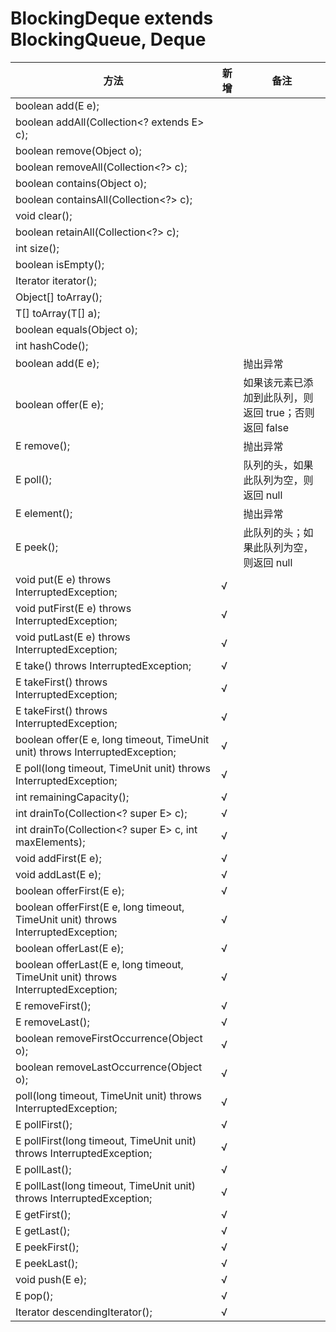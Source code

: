 # BlockingDeque<E> extends BlockingQueue<E>, Deque<E>
方法|新增|备注
-|-|-
boolean add(E e);||
boolean addAll(Collection<? extends E> c);||
boolean remove(Object o);||
boolean removeAll(Collection<?> c);||
boolean contains(Object o);||
boolean containsAll(Collection<?> c);||
void clear();||
boolean retainAll(Collection<?> c);||
int size();||
boolean isEmpty();||
Iterator<E> iterator();||
Object[] toArray();||
<T> T[] toArray(T[] a);||
boolean equals(Object o);||
int hashCode();||
boolean add(E e);||抛出异常
boolean offer(E e);||如果该元素已添加到此队列，则返回 true；否则返回 false
E remove();||抛出异常
E poll();||队列的头，如果此队列为空，则返回 null
E element();||抛出异常
E peek();||此队列的头；如果此队列为空，则返回 null
void put(E e) throws InterruptedException;|√|
void putFirst(E e) throws InterruptedException;|√|
void putLast(E e) throws InterruptedException;|√|
E take() throws InterruptedException;|√|
E takeFirst() throws InterruptedException;|√|
E takeFirst() throws InterruptedException;|√|
boolean offer(E e, long timeout, TimeUnit unit) throws InterruptedException;|√|
E poll(long timeout, TimeUnit unit) throws InterruptedException;|√|
int remainingCapacity();|√|
int drainTo(Collection<? super E> c);|√|
int drainTo(Collection<? super E> c, int maxElements);|√|
void addFirst(E e);|√|
void addLast(E e);|√|
boolean offerFirst(E e);|√|
boolean offerFirst(E e, long timeout, TimeUnit unit) throws InterruptedException;|√|
boolean offerLast(E e);|√|
boolean offerLast(E e, long timeout, TimeUnit unit) throws InterruptedException;|√|
E removeFirst();|√|
E removeLast();|√|
boolean removeFirstOccurrence(Object o);|√|
boolean removeLastOccurrence(Object o);|√|
poll(long timeout, TimeUnit unit) throws InterruptedException;|√|
E pollFirst();|√|
E pollFirst(long timeout, TimeUnit unit) throws InterruptedException;|√|
E pollLast();|√|
E pollLast(long timeout, TimeUnit unit) throws InterruptedException;|√|
E getFirst();|√|
E getLast();|√|
E peekFirst();|√|
E peekLast();|√|
void push(E e);|√|
E pop();|√|
Iterator<E> descendingIterator();|√|